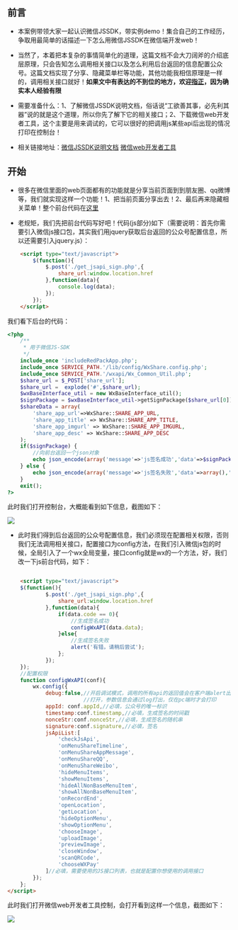 ## 前言

* 本案例带领大家一起认识微信JSSDK，带实例demo！集合自己的工作经历，争取用最简单的话描述一下怎么用微信JSSDK在微信端开发web！

* 当然了，本着把本复杂的事情简单化的道理，这篇文档不会大刀阔斧的介绍底层原理，只会告知怎么调用相关接口以及怎么利用后台返回的信息配置公众号。这篇文档实现了分享、隐藏菜单栏等功能，其他功能我相信原理是一样的，调用相关接口就好！**如果文中有表达的不到位的地方，欢迎[指正](https://github.com/woai30231/webDevDetails/issues)，因为确实本人经验有限**

* 需要准备什么：1、了解微信JSSDK说明文档，俗话说“工欲善其事，必先利其器”说的就是这个道理，所以你先了解下它的相关接口；2、下载微信web开发者工具，这个主要是用来调试的，它可以很好的把调用js某些api后出现的情况打印在控制台！

* 相关链接地址：[微信JSSDK说明文档](https://mp.weixin.qq.com/wiki/7/aaa137b55fb2e0456bf8dd9148dd613f.html#.E6.AD.A5.E9.AA.A4.E5.9B.9B.EF.BC.9A.E9.80.9A.E8.BF.87ready.E6.8E.A5.E5.8F.A3.E5.A4.84.E7.90.86.E6.88.90.E5.8A.9F.E9.AA.8C.E8.AF.81) [微信web开发者工具](https://mp.weixin.qq.com/wiki/10/e5f772f4521da17fa0d7304f68b97d7e.html)

## 开始

* 很多在微信里面的web页面都有的功能就是分享当前页面到到朋友圈、qq微博等，我们就实现这样一个功能！1、把当前页面分享出去！2、最后再来隐藏相关菜单！整个前台代码在[这里](https://github.com/woai30231/webDevDetails/blob/master/10/demo.html)

* 老规矩，我们先把前台代码写好吧！代码(js部分)如下（需要说明：首先你需要引入微信js接口包，其实我们用jquery获取后台返回的公众号配置信息，所以还需要引入jquery.js）：

```html
	<script type="text/javascript">
		$(function(){
			$.post('./get_jsapi_sign.php',{
				share_url:window.location.href
			},function(data){
				console.log(data);
			});
		});
	</script>
```

我们看下后台的代码：


```php
<?php
	/**
     * 用于微信JS-SDK
     */
    include_once 'includeRedPackApp.php';
    include_once SERVICE_PATH.'/lib/config/WxShare.config.php';
    include_once SERVICE_PATH.'/wxapi/Wx_Common_Util.php';
    $share_url = $_POST['share_url'];
    $share_url =  explode('#',$share_url);
    $wxBaseInterface_util = new WxBaseInterface_util();
    $signPackage = $wxBaseInterface_util->getSignPackage($share_url[0]);
    $shareData = array(
        'share_app_url'=>WxShare::SHARE_APP_URL,
        'share_app_title' => WxShare::SHARE_APP_TITLE,
        'share_app_imgurl' => WxShare::SHARE_APP_IMGURL,
        'share_app_desc' => WxShare::SHARE_APP_DESC
    );
    if($signPackage) {
    	//向前台返回一个json对象
        echo json_encode(array('message'=>'js签名成功','data'=>$signPackage, 'shareData'=>$shareData,'code'=>0));
    } else {
        echo json_encode(array('message'=>'js签名失败','data'=>array(),'code'=>-1));
    }
    exit();
?>
```

此时我们打开控制台，大概能看到如下信息，截图如下：

![](https://github.com/woai30231/webDevDetails/blob/master/image/10_1.png)

* 此时我们得到后台返回的公众号配置信息，我们必须现在配置相关权限，否则我们无法调用相关接口，配置接口为config方法，在我们引入微信js包的时候，全局引入了一个wx全局变量，接口config就是wx的一个方法，好，我们改一下js前台代码，如下：

```html

	<script type="text/javascript">
	$(function(){
			$.post('./get_jsapi_sign.php',{
				share_url:window.location.href
			},function(data){
				if(data.code == 0){
					//生成签名成功
					configWxAPI(data.data);
				}else{
					//生成签名失败
					alert('有错，请稍后尝试');
				};
			});
	});
	//配置权限
	function configWxAPI(conf){
		wx.config({
			debug:false,//开启调试模式，调用的所有api的返回值会在客户端alert出来，若要查看传入的参数，可以在pc端
			            //打开，参数信息会通过log打出，仅在pc端时才会打印
			appId: conf.appId,//必填，公众号的唯一标识
			timestamp:conf.timestamp,//必填，生成签名的时间戳
			nonceStr:conf.nonceStr,//必填，生成签名的随机串
			signature:conf.signature,//必填，签名
			jsApiList:[
				'checkJsApi',
		        'onMenuShareTimeline',
		        'onMenuShareAppMessage',
		        'onMenuShareQQ',
		        'onMenuShareWeibo',
		        'hideMenuItems',
		        'showMenuItems',
		        'hideAllNonBaseMenuItem',
		        'showAllNonBaseMenuItem',
		        'onRecordEnd',
		        'openLocation',
		        'getLocation',
		        'hideOptionMenu',
		        'showOptionMenu',
		        'chooseImage',
		        'uploadImage',
		        'previewImage',
		        'closeWindow',
		        'scanQRCode',
		        'chooseWXPay'
			]//必填，需要使用的JS接口列表，也就是配置你想使用的调用接口
		});
	};
</script>

```
此时我们打开微信web开发者工具控制，会打开看到这样一个信息，截图如下：

![](https://github.com/woai30231/webDevDetails/blob/master/image/10_2.png)
